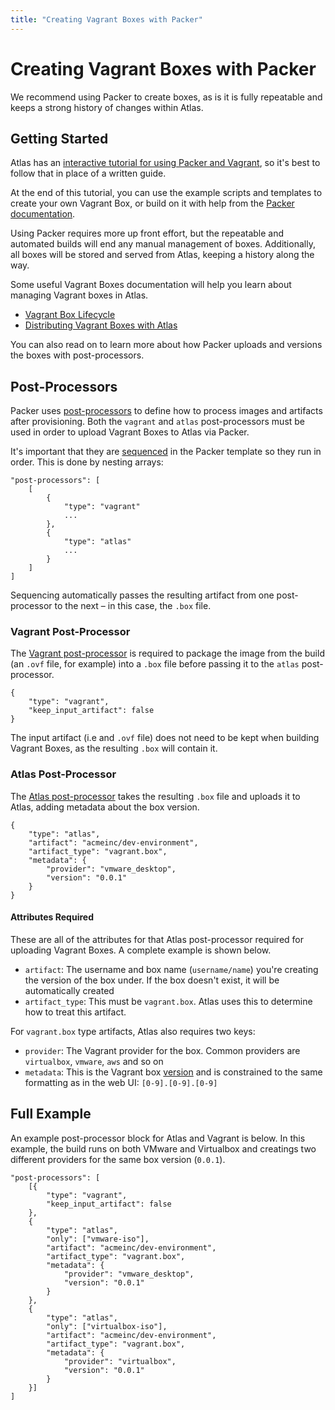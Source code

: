```yaml
---
title: "Creating Vagrant Boxes with Packer"
---
```

# Creating Vagrant Boxes with Packer

We recommend using Packer to create boxes, as is it is fully repeatable and keeps a strong
history of changes within Atlas.

## Getting Started

Atlas has an [interactive tutorial for using Packer and Vagrant](/tutorial/packer-vagrant),
so it's best to follow that in place of a written guide.

At the end of this tutorial, you can use the example scripts and
templates to create your own Vagrant Box, or build on it
with help from the [Packer documentation](https://packer.io).

Using Packer requires more up front effort, but the repeatable and
automated builds will end any manual management of boxes. Additionally,
all boxes will be stored and served from Atlas, keeping a history along
 the way.

Some useful Vagrant Boxes documentation will help you learn
about managing Vagrant boxes in Atlas.

- [Vagrant Box Lifecycle](/help/vagrant/boxes/lifecycle)
- [Distributing Vagrant Boxes with Atlas](/help/vagrant/boxes/distributing)

You can also read on to learn more about how Packer uploads and versions
the boxes with post-processors.

## Post-Processors

Packer uses [post-processors]() to define how to process
images and artifacts after provisioning. Both the `vagrant` and `atlas` post-processors must be used in order
to upload Vagrant Boxes to Atlas via Packer.

It's important that they are [sequenced]() in the Packer template so
they run in order. This is done by nesting arrays:

    "post-processors": [
        [
            {
                "type": "vagrant"
                ...
            },
            {
                "type": "atlas"
                ...
            }
        ]
    ]

Sequencing automatically passes the resulting artifact from one
post-processor to the next – in this case, the `.box` file.

### Vagrant Post-Processor

The [Vagrant post-processor]() is required to package the image
from the build (an `.ovf` file, for example) into a `.box` file before
passing it to the `atlas` post-processor.

    {
        "type": "vagrant",
        "keep_input_artifact": false
    }

The input artifact (i.e and `.ovf` file) does not need to be kept when building Vagrant Boxes,
as the resulting `.box` will contain it.

### Atlas Post-Processor

The [Atlas post-processor]() takes the resulting `.box` file and uploads
it to Atlas, adding metadata about the box version.

    {
        "type": "atlas",
        "artifact": "acmeinc/dev-environment",
        "artifact_type": "vagrant.box",
        "metadata": {
            "provider": "vmware_desktop",
            "version": "0.0.1"
        }
    }

#### Attributes Required

These are all of the attributes for that Atlas post-processor
required for uploading Vagrant Boxes. A complete example is shown below.

- `artifact`: The username and box name (`username/name`) you're creating the version
of the box under. If the box doesn't exist, it will be automatically
created
- `artifact_type`: This must be `vagrant.box`. Atlas uses this to determine
how to treat this artifact.

For `vagrant.box` type artifacts, Atlas also requires two keys:

- `provider`: The Vagrant provider for the box. Common providers are
`virtualbox`, `vmware`, `aws` and so on
- `metadata`: This is the Vagrant box [version]() and is constrained to the
same formatting as in the web UI: `[0-9].[0-9].[0-9]`

## Full Example

An example post-processor block for Atlas and Vagrant is below. In this example,
the build runs on both VMware and Virtualbox and creatings two
different providers for the same box version (`0.0.1`).

    "post-processors": [
        [{
            "type": "vagrant",
            "keep_input_artifact": false
        },
        {
            "type": "atlas",
            "only": ["vmware-iso"],
            "artifact": "acmeinc/dev-environment",
            "artifact_type": "vagrant.box",
            "metadata": {
                "provider": "vmware_desktop",
                "version": "0.0.1"
            }
        },
        {
            "type": "atlas",
            "only": ["virtualbox-iso"],
            "artifact": "acmeinc/dev-environment",
            "artifact_type": "vagrant.box",
            "metadata": {
                "provider": "virtualbox",
                "version": "0.0.1"
            }
        }]
    ]
